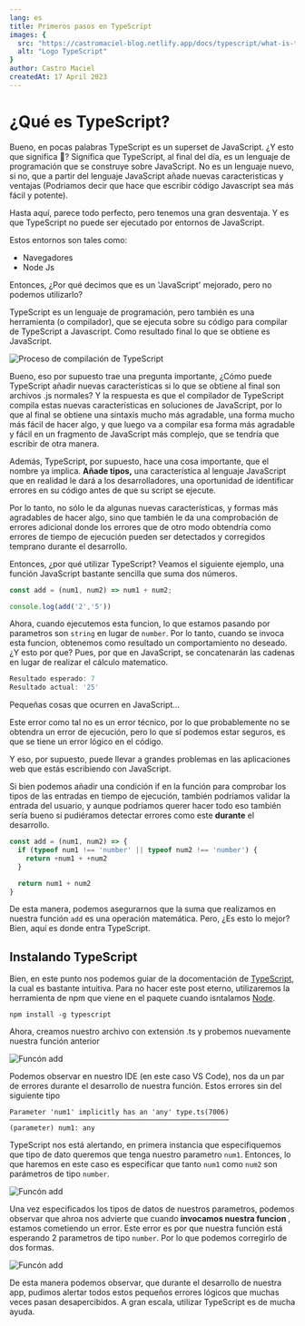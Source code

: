 ```yaml
---
lang: es
title: Primeros pasos en TypeScript
images: {
  src: "https://castromaciel-blog.netlify.app/docs/typescript/what-is-ts.jpeg",
  alt: "Logo TypeScript"
}
author: Castro Maciel
createdAt: 17 April 2023
---
```

<h1> ¿Qué es TypeScript? </h1>

<p> Bueno, en pocas palabras TypeScript es un superset de JavaScript. ¿Y esto que significa 🤔? Significa que TypeScript, al final del día, es un lenguaje de programación que se construye sobre JavaScript. No es un lenguaje nuevo, si no, que a partir del lenguaje JavaScript añade nuevas caracteristicas y ventajas (Podriamos decir que hace que escribir código Javascript sea más fácil y potente). </p> 

<p>Hasta aquí, parece todo perfecto, pero tenemos una gran desventaja. Y es que TypeScript no puede ser ejecutado por entornos de JavaScript. </p>

Estos entornos son tales como:
  * Navegadores
  * Node Js

<p>Entonces, ¿Por qué decimos que es un 'JavaScript' mejorado, pero no podemos utilizarlo? </p>

<p>TypeScript es un lenguaje de programación, pero también es una herramienta (o compilador), que se ejecuta sobre su código para compilar de TypeScript a Javascript. Como resultado final lo que se obtiene es JavaScript. </p>

<img src="https://castromaciel-blog.netlify.app/docs/typescript/compiler-process.png" alt="Proceso de compilación de TypeScript" />

<p>Bueno, eso por supuesto trae una pregunta importante, ¿Cómo puede TypeScript añadir nuevas características
si lo que se obtiene al final son archivos .js normales? Y la respuesta es que el compilador de TypeScript
compila estas nuevas características en soluciones de JavaScript, por lo que al final se obtiene una sintaxis mucho más agradable, una forma mucho más fácil de hacer algo, y que luego va a compilar esa forma más agradable y fácil en un fragmento de JavaScript más complejo, que se tendría que escribir de otra manera.</p>

<p>Además, TypeScript, por supuesto, hace una cosa importante, que el nombre ya implica. <strong>Añade tipos,</strong> una característica al lenguaje JavaScript que en realidad le dará a los desarrolladores, una oportunidad de identificar errores en su código antes de que su script se ejecute. </p>

<p>Por lo tanto, no sólo le da algunas nuevas características, y formas más agradables de hacer algo, sino que también le da una comprobación de errores adicional donde los errores que de otro modo obtendría como errores de tiempo de ejecución pueden ser detectados y corregidos temprano durante el desarrollo.</p>

<p>Entonces, ¿por qué utilizar TypeScript? Veamos el siguiente ejemplo, una función JavaScript bastante sencilla que suma dos números.</p>

```javascript
const add = (num1, num2) => num1 + num2;

console.log(add('2','5')) 
```

<p>Ahora, cuando ejecutemos esta funcion, lo que estamos pasando por parametros son <code class="inline-code">string</code> en lugar de <code  class="inline-code">number</code>. Por lo tanto, cuando se invoca esta funcion, obtenemos como resultado un comportamiento no deseado. ¿Y esto por que? Pues, por que en JavaScript, se concatenarán las cadenas en lugar de realizar el cálculo matematico.</p>

```javascript
Resultado esperado: 7
Resultado actual: '25'
```

<p>Pequeñas cosas que ocurren en JavaScript...</p>

<p>Este error como tal no es un error técnico,  por lo que probablemente no se obtendra un error de ejecución, pero lo que sí podemos estar seguros, es que se tiene un error lógico en el código.</p>

<p>Y eso, por supuesto, puede llevar a grandes problemas en las aplicaciones web que estás escribiendo con JavaScript.</p>

<p>Si bien podemos añadir una condición if en la función para comprobar los tipos de las entradas en tiempo de ejecución, también podríamos validar la entrada del usuario, y aunque podríamos querer hacer todo eso también sería bueno si pudiéramos detectar errores como este <strong>durante</strong> el desarrollo.</p>

```javascript
const add = (num1, num2) => {
  if (typeof num1 !== 'number' || typeof num2 !== 'number') {
    return +num1 + +num2
  }

  return num1 + num2
}
```

<p> De esta manera, podemos asegurarnos que la suma que realizamos en nuestra función <code class="inline-code">add</code> es una operación matemática. Pero, ¿Es esto lo mejor? Bien, aquí es donde entra TypeScript.</p> 

<h2> Instalando TypeScript </h2>

<p> Bien, en este punto nos podemos guiar de la docomentación de <a href="https://www.typescriptlang.org/download" target="_blank">TypeScript</a>, la cual es bastante intuitiva. Para no hacer este post eterno, utilizaremos la herramienta de npm que viene en el paquete cuando isntalamos <a href="https://nodejs.org/" target="_blank" >Node</a>.</p>

```
npm install -g typescript
```

<p> Ahora, creamos nuestro archivo con extensión .ts y probemos nuevamente nuestra función anterior </p>

<img src="https://castromaciel-blog.netlify.app/docs/typescript/add-function.png" alt="Funcón add" />

<p> Podemos observar en nuestro IDE (en este caso VS Code), nos da un par de errores durante el desarrollo de nuestra función. Estos errores sin del siguiente tipo </p>

```
Parameter 'num1' implicitly has an 'any' type.ts(7006)
──────────────────────────────────────────────────────
(parameter) num1: any
```

<p> TypeScript nos está alertando, en primera instancia que especifiquemos que tipo de dato queremos que tenga nuestro parametro <code class="inline-code">num1</code>. Entonces, lo que haremos en este caso es especificar que tanto <code class="inline-code">num1</code> como <code class="inline-code">num2</code> son parámetros de tipo <code class="inline-code">number</code>. </p>

<img src="https://castromaciel-blog.netlify.app/docs/typescript/add-function2.png" alt="Funcón add" />

<p>Una vez especificados los tipos de datos de nuestros parametros, podemos observar que ahroa nos advierte que cuando <strong> invocamos nuestra funcion </strong>, estamos cometiendo un error. Este error es por que nuestra función está esperando 2 parametros de tipo <code class="inline-code">number</code>. Por lo que podemos corregirlo de dos formas. </p>

<img src="https://castromaciel-blog.netlify.app/docs/typescript/add-function3.png" alt="Funcón add" />

<p> De esta manera podemos observar, que durante el desarrollo de nuestra app, pudimos alertar todos estos pequeños errores lógicos que muchas veces pasan desapercibidos. A gran escala, utilizar TypeScript es de mucha ayuda. </p>
